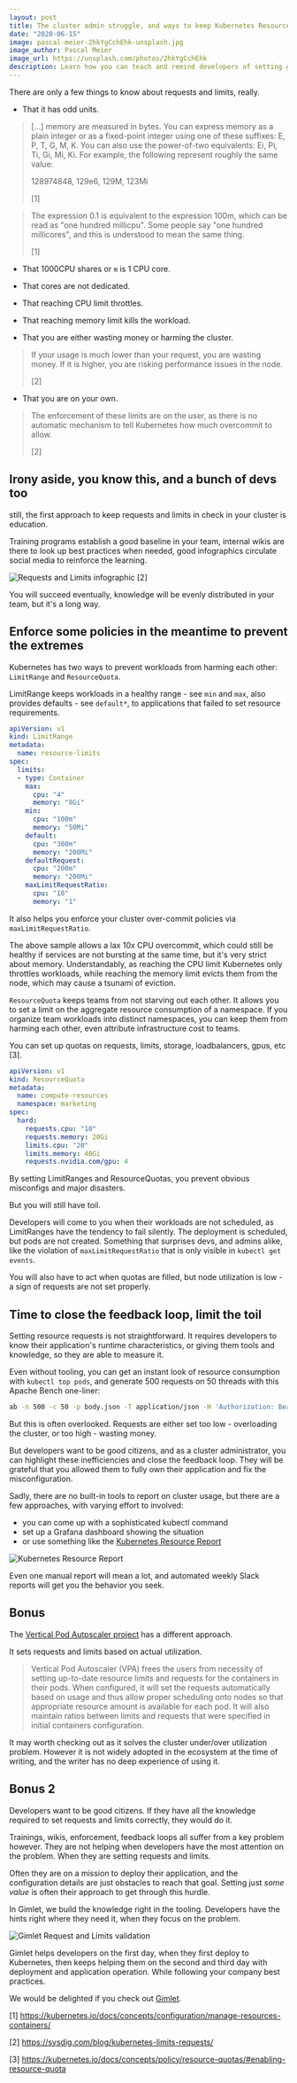 ```yaml
---
layout: post
title: The cluster admin struggle, and ways to keep Kubernetes Resource Requests and Limits in check
date: "2020-06-15"
image: pascal-meier-2hkYgCchEhk-unsplash.jpg
image_author: Pascal Meier
image_url: https://unsplash.com/photos/2hkYgCchEhk
description: Learn how you can teach and remind developers of setting good Kubernetes Resource Requests and Limits. Enforce it if you must, and a bonus. 
---
```


There are only a few things to know about requests and limits, really.

- That it has odd units.

> [...] memory are measured in bytes. You can express memory as a plain integer or as a fixed-point integer using one of these suffixes: E, P, T, G, M, K. You can also use the power-of-two equivalents: Ei, Pi, Ti, Gi, Mi, Ki. For example, the following represent roughly the same value:
> 
> 128974848, 129e6, 129M, 123Mi
>
> [1]

> The expression 0.1 is equivalent to the expression 100m, which can be read as "one hundred millicpu". Some people say "one hundred millicores", and this is understood to mean the same thing.
> 
> [1]

- That 1000CPU shares or `m` is 1 CPU core.

- That cores are not dedicated.

- That reaching CPU limit throttles.

- That reaching memory limit kills the workload.

- That you are either wasting money or harming the cluster.

> If your usage is much lower than your request, you are wasting money. If it is higher, you are risking performance issues in the node.
>
> [2]

- That you are on your own.

> The enforcement of these limits are on the user, as there is no automatic mechanism to tell Kubernetes how much overcommit to allow.
>
> [2]

## Irony aside, you know this, and a bunch of devs too

still, the first approach to keep requests and limits in check in your cluster is education.

Training programs establish a good baseline in your team, internal wikis are there to look up best practices when needed,
good infographics circulate social media to reinforce the learning.

![Requests and Limits infographic](/requests-limits.png)
[2]

You will succeed eventually, knowledge will be evenly distributed in your team, but it's a long way.

## Enforce some policies in the meantime to prevent the extremes

Kubernetes has two ways to prevent workloads from harming each other: `LimitRange` and `ResourceQuota`.

LimitRange keeps workloads in a healthy range - see `min` and `max`, also provides defaults - see `default*`, to applications that failed to set resource requirements.

```yaml
apiVersion: v1
kind: LimitRange
metadata:
  name: resource-limits
spec:
  limits:
  - type: Container
    max:
      cpu: "4"
      memory: "8Gi"
    min:
      cpu: "100m"
      memory: "50Mi"
    default:
      cpu: "300m"
      memory: "200Mi"
    defaultRequest:
      cpu: "200m"
      memory: "200Mi"
    maxLimitRequestRatio:
      cpu: "10"
      memory: "1"
```

It also helps you enforce your cluster over-commit policies via `maxLimitRequestRatio`.

The above sample allows a lax 10x CPU overcommit, 
which could still be healthy if services are not bursting at the same time, but it's very strict about memory.
Understandably, as reaching the CPU limit Kubernetes only throttles workloads, while reaching the memory limit evicts them from the node,
which may cause a tsunami of eviction.

`ResourceQuota` keeps teams from not starving out each other. It allows you to set a limit on the aggregate resource consumption of a namespace.
If you organize team workloads into distinct namespaces, you can keep them from harming each other, even attribute infrastructure cost to teams.

You can set up quotas on requests, limits, storage, loadbalancers, gpus, etc [3].

```yaml
apiVersion: v1
kind: ResourceQuota
metadata:
  name: compute-resources
  namespace: marketing
spec:
  hard:
    requests.cpu: "10"
    requests.memory: 20Gi
    limits.cpu: "20"
    limits.memory: 40Gi
    requests.nvidia.com/gpu: 4
```

By setting LimitRanges and ResourceQuotas, you prevent obvious misconfigs and major disasters.

But you will still have toil.

Developers will come to you when their workloads are not scheduled, as LimitRanges have the tendency to fail silently.
The deployment is scheduled, but pods are not created. Something that surprises devs, and admins alike, like the violation of `maxLimitRequestRatio` that is only visible in `kubectl get events`. 

You will also have to act when quotas are filled, but node utilization is low - a sign of requests are not set properly.

## Time to close the feedback loop, limit the toil

Setting resource requests is not straightforward. It requires developers to know their application's runtime characteristics, 
or giving them tools and knowledge, so they are able to measure it.

Even without tooling, you can get an instant look of resource consumption with `kubectl top pods`, and generate 500 requests on 50 threads with this Apache Bench one-liner:

```bash
ab -n 500 -c 50 -p body.json -T application/json -H 'Authorization: Bearer xxx' https://myservice
```

But this is often overlooked. Requests are either set too low - overloading the cluster, or too high - wasting money.

But developers want to be good citizens, and as a cluster administrator, you can highlight these inefficiencies and close the feedback loop.
They will be grateful that you allowed them to fully own their application and fix the misconfiguration.

Sadly, there are no built-in tools to report on cluster usage, but there are a few approaches, with varying effort to involved:

- you can come up with a sophisticated kubectl command
- set up a Grafana dashboard showing the situation
- or use something like the [Kubernetes Resource Report](https://github.com/hjacobs/kube-resource-report)

![Kubernetes Resource Report](/kube-resource-report.png) 

Even one manual report will mean a lot, and automated weekly Slack reports will get you the behavior you seek.

## Bonus

The [Vertical Pod Autpscaler project](https://github.com/kubernetes/autoscaler/tree/master/vertical-pod-autoscaler#intro) has a different approach.

It sets requests and limits based on actual utilization.

> Vertical Pod Autoscaler (VPA) frees the users from necessity of setting up-to-date resource limits and requests for the containers in their pods. When configured, it will set the requests automatically based on usage and thus allow proper scheduling onto nodes so that appropriate resource amount is available for each pod. It will also maintain ratios between limits and requests that were specified in initial containers configuration. 

It may worth checking out as it solves the cluster under/over utilization problem. However it is not widely adopted in the ecosystem at the time of writing, and the writer has no deep experience of using it.

## Bonus 2

Developers want to be good citizens. If they have all the knowledge required to set requests and limits correctly, they would do it.

Trainings, wikis, enforcement, feedback loops all suffer from a key problem however. They are not helping when developers have the most attention on the problem. When they are setting requests and limits.

Often they are on a mission to deploy their application, and the configuration details are just obstacles to reach that goal.
Setting just *some value* is often their approach to get through this hurdle.

In Gimlet, we build the knowledge right in the tooling. Developers have the hints right where they need it, when they focus on the problem.

![Gimlet Request and Limits validation](/validation.png) 

Gimlet helps developers on the first day, when they first deploy to Kubernetes, then keeps helping them on the second and third day with deployment and application operation.
While following your company best practices.

We would be delighted if you check out [Gimlet](https://gimlet.io).


[1] https://kubernetes.io/docs/concepts/configuration/manage-resources-containers/

[2] https://sysdig.com/blog/kubernetes-limits-requests/

[3] https://kubernetes.io/docs/concepts/policy/resource-quotas/#enabling-resource-quota
